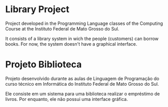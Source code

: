 # Library Project

Project developed in the Programming Language classes of the Computing Course at the Instituto Federal de Mato Grosso do Sul.

It consists of a library system in wich the people (customers) can borrow books. For now, the system doesn't have a graphical interface.

# Projeto Biblioteca

Projeto desenvolvido durante as aulas de Linguagem de Programação do curso técnico em Informática do Instituto Federal de Mato Grosso do Sul.

Ele consiste em um sistema para uma biblioteca realizar o empréstimo de livros. Por enquanto, ele não possui uma interface gráfica.
